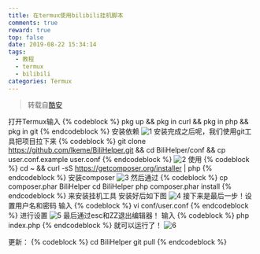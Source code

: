 ```yaml
---
title: 在termux使用bilibili挂机脚本
comments: true
reward: true
top: false
date: 2019-08-22 15:34:14
tags:
  - 教程
  - termux
  - bilibili
categories: Termux
---
```


> 转载自[酷安](https://www.coolapk.com/feed/8080670?shareKey=MmI3ZWEwZWY0ZjhiNWU3NTY3ODg~&shareUid=1961446&shareFrom=com.coolapk.market_10.0.2-beta1)

<!-- more -->

打开Termux输入
{% codeblock %}
pkg up && pkg in curl && pkg in php && pkg in git
{% endcodeblock %}
安装依赖
![1]( https://res.cloudinary.com/q2438175594/image/upload/v1564441384/%E5%9C%A8termux%E4%BD%BF%E7%94%A8bilibili%E6%8C%82%E6%9C%BA%E8%84%9A%E6%9C%AC/1.jpg "正在安装")
安装完成之后呢，我们使用git工具把项目拉下来
{% codeblock %}
git clone https://github.com/lkeme/BiliHelper.git && cd BiliHelper/conf && cp user.conf.example user.conf
{% endcodeblock %}
![2](https://res.cloudinary.com/q2438175594/image/upload/v1564441632/%E5%9C%A8termux%E4%BD%BF%E7%94%A8bilibili%E6%8C%82%E6%9C%BA%E8%84%9A%E6%9C%AC/2.jpg "拉下来后")
使用
{% codeblock %}
cd ~ && curl -sS https://getcomposer.org/installer | php
{% endcodeblock %}
安装composer
![3](https://res.cloudinary.com/q2438175594/image/upload/v1564441781/%E5%9C%A8termux%E4%BD%BF%E7%94%A8bilibili%E6%8C%82%E6%9C%BA%E8%84%9A%E6%9C%AC/3.jpg "安装好了")
然后通过
{% codeblock %}
cp composer.phar BiliHelper
cd BiliHelper
php composer.phar install
{% endcodeblock %}
来安装挂机工具
安装好后如下图
![4](https://res.cloudinary.com/q2438175594/image/upload/v1564441986/%E5%9C%A8termux%E4%BD%BF%E7%94%A8bilibili%E6%8C%82%E6%9C%BA%E8%84%9A%E6%9C%AC/4.jpg "安装完成")
接下来是最后一步！设置用户名和密码
输入
{% codeblock %}
vi conf/user.conf
{% endcodeblock %}
进行设置
![5](https://res.cloudinary.com/q2438175594/image/upload/v1564442184/%E5%9C%A8termux%E4%BD%BF%E7%94%A8bilibili%E6%8C%82%E6%9C%BA%E8%84%9A%E6%9C%AC/5.jpg "配置的地方")
最后通过esc和ZZ退出编辑器！
输入
{% codeblock %}
php index.php
{% endcodeblock %}
就可以运行了！
![6](https://res.cloudinary.com/q2438175594/image/upload/v1566462547/%E5%9C%A8termux%E4%BD%BF%E7%94%A8bilibili%E6%8C%82%E6%9C%BA%E8%84%9A%E6%9C%AC/6.jpg "运行中")

更新：
{% codeblock %}
cd BiliHelper
git pull
{% endcodeblock %}
